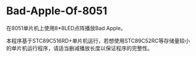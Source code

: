 # Bad-Apple-Of-8051
在8051单片机上使用8*8LED点阵播放Bad Apple。

本程序基于STC89C516RD+单片机运行，若想使用STC89C52RC等存储量较小的单片机运行程序，请适当删减播放长度以保证程序的完整性。
